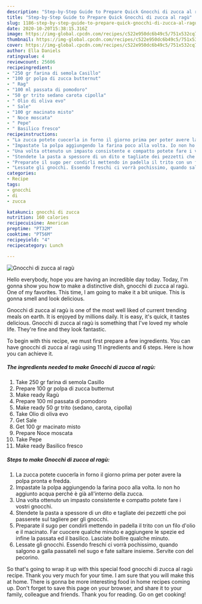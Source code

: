 ```yaml
---
description: "Step-by-Step Guide to Prepare Quick Gnocchi di zucca al ragù"
title: "Step-by-Step Guide to Prepare Quick Gnocchi di zucca al ragù"
slug: 1186-step-by-step-guide-to-prepare-quick-gnocchi-di-zucca-al-ragu
date: 2020-10-20T15:38:15.316Z
image: https://img-global.cpcdn.com/recipes/c522e950dc6b49c5/751x532cq70/gnocchi-di-zucca-al-ragu-recipe-main-photo.jpg
thumbnail: https://img-global.cpcdn.com/recipes/c522e950dc6b49c5/751x532cq70/gnocchi-di-zucca-al-ragu-recipe-main-photo.jpg
cover: https://img-global.cpcdn.com/recipes/c522e950dc6b49c5/751x532cq70/gnocchi-di-zucca-al-ragu-recipe-main-photo.jpg
author: Ella Daniels
ratingvalue: 4
reviewcount: 25606
recipeingredient:
- "250 gr farina di semola Casillo"
- "100 gr polpa di zucca butternut"
- " Rag"
- "100 ml passata di pomodoro"
- "50 gr trito sedano carota cipolla"
- " Olio di oliva evo"
- " Sale"
- "100 gr macinato misto"
- " Noce moscata"
- " Pepe"
- " Basilico fresco"
recipeinstructions:
- "La zucca potete cuocerla in forno il giorno prima per poter avere la polpa pronta e fredda."
- "Impastate la polpa aggiungendo la farina poco alla volta. Io non ho aggiunto acqua perché è già all&#39;interno della zucca."
- "Una volta ottenuto un impasto consistente e compatto potete fare i vostri gnocchi."
- "Stendete la pasta a spessore di un dito e tagliate dei pezzetti che poi passerete sul tagliere per gli gnocchi."
- "Preparate il sugo per condirli mettendo in padella il trito con un filo d&#39;olio e il macinato. Far cuocere qualche minuto e aggiungere le spezie ed infine la passata ed il basilico. Lasciate bollire qualche minuto."
- "Lessate gli gnocchi. Essendo freschi ci vorrà pochissimo, quando salgono a galla passateli nel sugo e fate saltare insieme. Servite con del pecorino."
categories:
- Recipe
tags:
- gnocchi
- di
- zucca

katakunci: gnocchi di zucca 
nutrition: 160 calories
recipecuisine: American
preptime: "PT32M"
cooktime: "PT56M"
recipeyield: "4"
recipecategory: Lunch

---
```



![Gnocchi di zucca al ragù](https://img-global.cpcdn.com/recipes/c522e950dc6b49c5/751x532cq70/gnocchi-di-zucca-al-ragu-recipe-main-photo.jpg)

Hello everybody, hope you are having an incredible day today. Today, I'm gonna show you how to make a distinctive dish, gnocchi di zucca al ragù. One of my favorites. This time, I am going to make it a bit unique. This is gonna smell and look delicious.



Gnocchi di zucca al ragù is one of the most well liked of current trending meals on earth. It is enjoyed by millions daily. It is easy, it's quick, it tastes delicious. Gnocchi di zucca al ragù is something that I've loved my whole life. They're fine and they look fantastic.


To begin with this recipe, we must first prepare a few ingredients. You can have gnocchi di zucca al ragù using 11 ingredients and 6 steps. Here is how you can achieve it.

<!--inarticleads1-->

##### The ingredients needed to make Gnocchi di zucca al ragù:

1. Take 250 gr farina di semola Casillo
1. Prepare 100 gr polpa di zucca butternut
1. Make ready  Ragù
1. Prepare 100 ml passata di pomodoro
1. Make ready 50 gr trito (sedano, carota, cipolla)
1. Take  Olio di oliva evo
1. Get  Sale
1. Get 100 gr macinato misto
1. Prepare  Noce moscata
1. Take  Pepe
1. Make ready  Basilico fresco




<!--inarticleads2-->

##### Steps to make Gnocchi di zucca al ragù:

1. La zucca potete cuocerla in forno il giorno prima per poter avere la polpa pronta e fredda.
1. Impastate la polpa aggiungendo la farina poco alla volta. Io non ho aggiunto acqua perché è già all&#39;interno della zucca.
1. Una volta ottenuto un impasto consistente e compatto potete fare i vostri gnocchi.
1. Stendete la pasta a spessore di un dito e tagliate dei pezzetti che poi passerete sul tagliere per gli gnocchi.
1. Preparate il sugo per condirli mettendo in padella il trito con un filo d&#39;olio e il macinato. Far cuocere qualche minuto e aggiungere le spezie ed infine la passata ed il basilico. Lasciate bollire qualche minuto.
1. Lessate gli gnocchi. Essendo freschi ci vorrà pochissimo, quando salgono a galla passateli nel sugo e fate saltare insieme. Servite con del pecorino.




So that's going to wrap it up with this special food gnocchi di zucca al ragù recipe. Thank you very much for your time. I am sure that you will make this at home. There is gonna be more interesting food in home recipes coming up. Don't forget to save this page on your browser, and share it to your family, colleague and friends. Thank you for reading. Go on get cooking!
